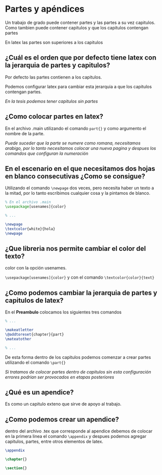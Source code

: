 # Partes y apéndices

Un trabajo de grado puede contener partes y las partes a su vez capitulos. Como tambien puede contener capitulos y que los capitulos contengan partes

En latex las partes son superiores a los capitulos


## ¿Cuál es el orden que por defecto tiene latex con la jerarquia de partes y capitulos?

Por defecto las partes contienen a los capitulos.

Podemos configurar latex para cambiar esta jerarquia a que los capitulos contengan partes.

_En la tesis podemos tener capitulos sin partes_


## ¿Como colocar partes en latex?

En el archivo .main utilizando el comando `part{}` y como argumento el nombre de la parte.

_Puede suceder que la parte se numere como romana, necesitamos arabigo, por lo tanto necesitamos colocar una nueva pagina y despues los comandos que configuran la numeración_

## En el escenario en el que necesitamos dos hojas en blanco consecutivas ¿Como se consigue?

Utilizando el comando `\newpage` dos veces, pero necesita haber un texto a la mitad, por lo tanto escribimos cualquier cosa y la pintamos de blanco.

```latex
% En el archivo .main
\usepackage[usenames]{color}

% ...

\newpage
\textcolor{white}{hola}
\newpage

```

## ¿Que libreria nos permite cambiar el color del texto?

color con la opción usenames.

`\usepackage[usenames]{color}` y con el comando `\textcolor{color}{text}`


## ¿Como podemos cambiar la jerarquia de partes y capitulos de latex?

En el __Preambulo__ colocamos los siguientes tres comandos

```latex
% ...

\makeatletter
\@addtoreset{chapter}{part}
\mateatother

% ...

```


De esta forma dentro de los capitulos podemos comenzar a crear partes utilizando el comando `\part{}`

_Si tratamos de colocar partes dentro de capitulos sin esta configuración errores podrian ser provocados en etapas posteriores_


<!-- Apendices -->


## ¿Qué es un apendice?

Es como un capitulo exteno que sirve de apoyo al trabajo.


## ¿Como podemos crear un apendice?

dentro del archivo .tex que corresponde al apendice debemos de colocar en la primera linea el comando `\appendix` y despues podemos agregar capitulos, partes, entre otros elementos de latex.

```latex
\appendix

\chapter{}

\section{}
```







